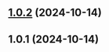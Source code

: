## [1.0.2](https://github.com/AzayakaHoshi/WarThunder-Datamine-With-working-code/compare/v1.0.1...v1.0.2) (2024-10-14)



## 1.0.1 (2024-10-14)



